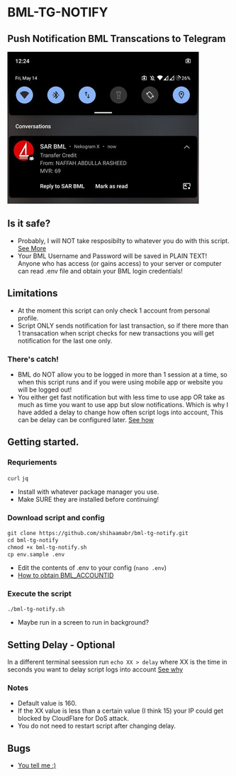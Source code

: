 # BML-TG-NOTIFY
## Push Notification BML Transcations to Telegram
![bml-notify-screenshot.jpg](bml-notify-screenshot.jpg)

## Is it safe?
- Probably, I will NOT take resposibilty to whatever you do with this script. [See More](LICENSE)
- Your BML Username and Password will be saved in PLAIN TEXT!
Anyone who has access (or gains access) to your server or computer can read .env file and obtain your BML login credentials!

## Limitations
- At the moment this script can only check 1 account from personal profile.
- Script ONLY sends notification for last transaction, so if there more than 1 transacation 
when script checks for new transactions you will get notification for the last one only.
### There's catch!
- BML do NOT allow you to be logged in more than 1 session at a time,
so when this script runs and if you were using mobile app or website you will be logged out!
- You either get fast notification but with less time to use app 
OR take as much as time you want to use app but slow notifications.
Which is why I have added a delay to change how often script logs into account,
This can be delay can be configured later. [See how](#setting-delay---optional)

## Getting started. 
### Requriements
`curl` `jq`
- Install with whatever package manager you use.
- Make SURE they are installed before continuing!
### Download script and config
```
git clone https://github.com/shihaamabr/bml-tg-notify.git
cd bml-tg-notify
chmod +x bml-tg-notify.sh
cp env.sample .env
```
- Edit the contents of .env to your config (`nano .env`)
- [How to obtain BML_ACCOUNTID](https://raw.githubusercontent.com/shihaamabr/bml-tg-notify/main/how-to-obtain-BML_ACCOUNTID.png)
### Execute the script
```
./bml-tg-notify.sh
```
- Maybe run in a screen to run in background?
## Setting Delay - Optional
In a different terminal seession run `echo XX > delay` where XX is the time in seconds you want to delay script logs into account [See why](#theres-catch)
### Notes
- Default value is 160.
- If the XX value is less than a certain value (I think 15) your IP could get blocked by CloudFlare for DoS attack.
- You do not need to restart script after changing delay.

## Bugs
- [You tell me :)](https://github.com/shihaamabr/bml-tg-notify/issues/new)
